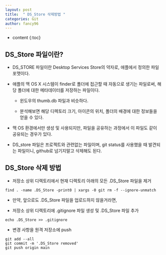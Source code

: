 ```yaml
---
layout: post
title:  " DS_Store 삭제방법 "
categories: Git
author: fancy96
---
```

* content
{:toc}

## DS_Store 파일이란?

* DS_STORE 파일이란 Desktop Services Store의 약자로, 애플에서 정의한 파일 포맷이다.

* 애플의 맥 OS X 시스템이 finder로 폴더에 접근할 때 자동으로 생기는 파일로써, 해당 폴더에 대한 메타데이터를 저장하는 파일이다.

  * 윈도우의 thumb.db 파일과 비슷하다.
  
  * 분석해보면 해당 디렉토리 크기, 아이콘의 위치, 폴더의 배경에 대한 정보들을 얻을 수 있다.

* 맥 OS 환경에서만 생성 및 사용되지만, 파일을 공유하는 과정에서 이 파일도 같이 공유되는 경우가 있다.

* DS_store 파일은 프로젝트와 관련없는 파일이며, git status를 사용했을 때 발견되는 파일이니, github로 넘기지말고 삭제해도 된다.

## DS_Store 삭제 방법

* 저장소 상위 디렉토리에서 현재 디렉토리 아래의 모든 .DS_Store 파일을 제거

```
find . -name .DS_Store -print0 | xargs -0 git rm -f --ignore-unmatch
```

* 만약, 앞으로도 .DS_Store 파일을 업로드하지 않을거라면,

* 저장소 상위 디렉토리에 .gitignore 파일 생성 및 .DS_Store 파일 추가

```
echo .DS_Store >> .gitignore
```

* 변경 사항을 원격 저장소에 push

```
git add --all
git commit -m '.DS_Store removed' 
git push origin main
```

